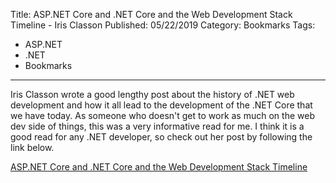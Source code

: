 Title: ASP.NET Core and .NET Core and the Web Development Stack Timeline - Iris Classon
Published: 05/22/2019
Category: Bookmarks
Tags:
   - ASP.NET
   - .NET
   - Bookmarks
---
Iris Classon wrote a good lengthy post about the history of .NET web development and how it all lead to the development of the .NET Core that we have today. As someone who doesn't get to work as much on the web dev side of things, this was a very informative read for me. I think it is a good read for any .NET developer, so check out her post by following the link below.

[ASP.NET Core and .NET Core and the Web Development Stack Timeline](http://irisclasson.com/2019/05/20/asp-net-core-and-net-core-and-the-web-development-stack-timeline/)